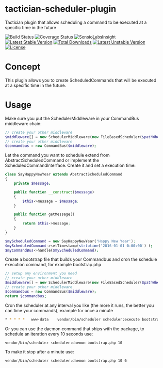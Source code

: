 # tactician-scheduler-plugin
Tactician plugin that allows scheduling a command to be executed at a specific time in the future

[![Build Status](https://travis-ci.org/ConnectHolland/tactician-scheduler-plugin.svg?branch=master)](https://travis-ci.org/ConnectHolland/tactician-scheduler-plugin)
[![Coverage Status](https://coveralls.io/repos/RonRademaker/tactician-scheduler-plugin/badge.svg?branch=master&service=github)](https://coveralls.io/github/RonRademaker/tactician-scheduler-plugin?branch=master)
[![SensioLabsInsight](https://insight.sensiolabs.com/projects/f1bc6e91-5d26-4a5d-b311-a2c5af24cd76/mini.png)](https://insight.sensiolabs.com/projects/f1bc6e91-5d26-4a5d-b311-a2c5af24cd76)
[![Latest Stable Version](https://poser.pugx.org/connectholland/tactician-scheduler-plugin/v/stable)](https://packagist.org/packages/connectholland/tactician-scheduler-plugin) [![Total Downloads](https://poser.pugx.org/connectholland/tactician-scheduler-plugin/downloads)](https://packagist.org/packages/connectholland/tactician-scheduler-plugin) [![Latest Unstable Version](https://poser.pugx.org/connectholland/tactician-scheduler-plugin/v/unstable)](https://packagist.org/packages/connectholland/tactician-scheduler-plugin) [![License](https://poser.pugx.org/connectholland/tactician-scheduler-plugin/license)](https://packagist.org/packages/connectholland/tactician-scheduler-plugin)


# Concept
This plugin allows you to create ScheduledCommands that will be executed at a specific time in the future.

# Usage
Make sure you put the SchedulerMiddleware in your CommandBus middleware chain:

```php
// create your other middleware
$middleware[] = new SchedulerMiddleware(new FileBasedScheduler($pathWhereTheSchedulerMayKeepItsFiles) );
// create your other middleware
$commandbus = new CommandBus($middleware);
```

Let the command you want to schedule extend from AbstractScheduledCommand or implement the ScheduledCommandInterface. Create it and set a execution time:

```php
class SayHappyNewYear extends AbstractScheduledCommand
{
    private $message;

    public function __construct($message)
    {
        $this->message = $message;
    }

    public function getMessage() 
    {
        return $this->message;
    }
}

$myScheduledCommand = new SayHappyNewYear('Happy New Year');
$myScheduledCommand->setTimestamp(strtotime('2016-01-01 0:00:00') );
$myCommandBus->handle($myScheduledCommand);
```

Create a bootstrap file that builds your Commandbus and cron the schedule execution command, for example bootstrap.php

```php
// setup any environment you need
// create your other middleware
$middleware[] = new SchedulerMiddleware(new FileBasedScheduler($pathWhereTheSchedulerMayKeepItsFiles) );
// create your other middleware
$commandbus = new CommandBus($middleware);
return $commandbus;
```

Cron the scheduler at any interval you like (the more it runs, the better you can time your commands), example for once a minute

```bash
* * * * *   www-data    vendor/bin/scheduler scheduler:execute bootstrap.php
```

Or you can use the daemon command that ships with the package, to schedule an iteration every 10 seconds use:


```bash
vendor/bin/scheduler scheduler:daemon bootstrap.php 10
```

To make it stop after a minute use:

```bash
vendor/bin/scheduler scheduler:daemon bootstrap.php 10 6
```

